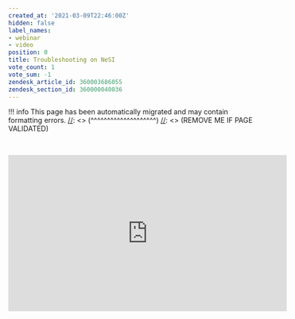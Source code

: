 ```yaml
---
created_at: '2021-03-09T22:46:00Z'
hidden: false
label_names:
- webinar
- video
position: 0
title: Troubleshooting on NeSI
vote_count: 1
vote_sum: -1
zendesk_article_id: 360003686055
zendesk_section_id: 360000040036
---
```




[//]: <> (REMOVE ME IF PAGE VALIDATED)
[//]: <> (vvvvvvvvvvvvvvvvvvvv)
!!! info
    This page has been automatically migrated and may contain formatting errors.
[//]: <> (^^^^^^^^^^^^^^^^^^^^)
[//]: <> (REMOVE ME IF PAGE VALIDATED)

<p> </p>
<p><iframe src="https://www.youtube.com/embed/videoseries?list=PLvbRzoDQPkuGMWazx5LPA6y8Ji6tyl0Sp" width="560" height="315" frameborder="0" allowfullscreen=""></iframe></p>
<p> </p>
<p>
<script src="https://apis.google.com/js/platform.js"></script>
</p>
<div class="g-ytsubscribe" data-channelid="UCiEDJKtjWUVv-VSmD-jfWTA" data-layout="default" data-count="hidden"></div>
<p> </p>